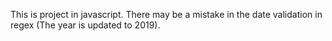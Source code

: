 This is project in javascript.
There may be a mistake in the date validation in regex (The year is updated to 2019).